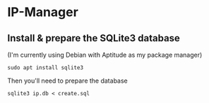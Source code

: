 # IP-Manager
## Install & prepare the SQLite3 database
(I'm currently using Debian with Aptitude as my package manager)
```
sudo apt install sqlite3
```
Then you'll need to prepare the database
```
sqlite3 ip.db < create.sql
```